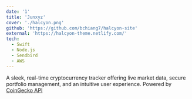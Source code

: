 ```yaml
---
date: '1'
title: 'Junxyz'
cover: './halcyon.png'
github: 'https://github.com/bchiang7/halcyon-site'
external: 'https://halcyon-theme.netlify.com/'
tech:
  - Swift
  - Node.js
  - Sendbird
  - AWS
---
```


A sleek, real-time cryptocurrency tracker offering live market data, secure portfolio management, and an intuitive user experience.
Powered by [CoinGecko API](https://api.coingecko.com/api/v3/coins/markets?vs_currency=usd&order=market_cap_desc&per_page=250&page=1&sparkline=true&price_change_percentage=24h)
